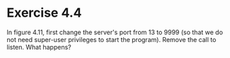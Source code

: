 # Exercise 4.4 
In figure 4.11, first change the server's port from 13 to 9999 (so that we do not need super-user privileges to start the program). Remove the call to listen. What happens?
